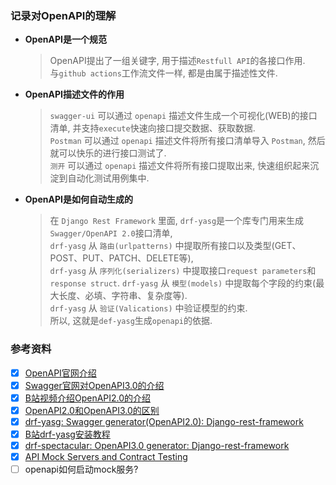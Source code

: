 ### 记录对OpenAPI的理解
- **OpenAPI是一个规范**  
  > OpenAPI提出了一组关键字, 用于描述`Restfull API`的各接口作用.      
  > 与`github actions`工作流文件一样, 都是由属于描述性文件.  

- **OpenAPI描述文件的作用**
  > `swagger-ui` 可以通过 `openapi` 描述文件生成一个可视化(WEB)的接口清单, 并支持`execute`快速向接口提交数据、获取数据.   
  > `Postman` 可以通过 `openapi` 描述文件将所有接口清单导入 `Postman`, 然后就可以快乐的进行接口测试了.   
  > `测开` 可以通过 `openapi` 描述文件将所有接口提取出来, 快速组织起来沉淀到自动化测试用例集中.  

- **OpenAPI是如何自动生成的**  
  > 在 `Django Rest Framework` 里面, `drf-yasg`是一个库专门用来生成`Swagger/OpenAPI 2.0`接口清单,   
  > `drf-yasg` 从 `路由(urlpatterns)` 中提取所有接口以及类型(GET、POST、PUT、PATCH、DELETE等),   
  > `drf-yasg` 从 `序列化(serializers)` 中提取接口`request parameters`和`response struct`.
  > `drf-yasg` 从 `模型(models)` 中提取每个字段的约束(最大长度、必填、字符串、复杂度等).  
  > `drf-yasg` 从 `验证(Valications)` 中验证模型的约束.  
  > 所以, 这就是`def-yasg`生成`openapi`的依据.  


### 参考资料
- [x] [OpenAPI官网介绍](https://oai.github.io/Documentation/start-here.html)
- [x] [Swagger官网对OpenAPI3.0的介绍](https://swagger.io/specification/)
- [x] [B站视频介绍OpenAPI2.0的介绍](https://www.bilibili.com/video/BV1iV411e7hx)
- [x] [OpenAPI2.0和OpenAPI3.0的区别](https://blog.stoplight.io/difference-between-open-v2-v3-v31)  
- [x] [drf-yasg: Swagger generator(OpenAPI2.0): Django-rest-framework](https://drf-yasg.readthedocs.io/en/stable/readme.html)
- [x] [B站drf-yasg安装教程](https://www.bilibili.com/video/BV1VQ4y1v7Ug)
- [x] [drf-spectacular: OpenAPI3.0 generator: Django-rest-framework](https://drf-spectacular.readthedocs.io/en/latest/)
- [x] [API Mock Servers and Contract Testing](https://github.com/stoplightio/prism)  
- [ ] openapi如何启动mock服务?  
